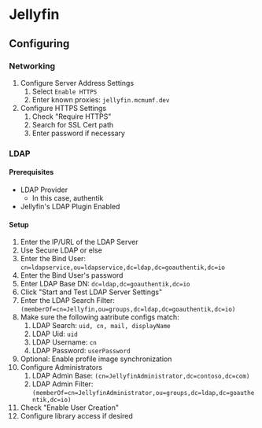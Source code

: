 # Jellyfin

## Configuring

### Networking

1. Configure Server Address Settings
   1. Select `Enable HTTPS`
   2. Enter known proxies: `jellyfin.mcmumf.dev`
2. Configure HTTPS Settings
   1. Check "Require HTTPS"
   2. Search for SSL Cert path
   3. Enter password if necessary

### LDAP

#### Prerequisites

- LDAP Provider
  - In this case, authentik
- Jellyfin's LDAP Plugin Enabled

#### Setup

1. Enter the IP/URL of the LDAP Server
2. Use Secure LDAP or else
3. Enter the Bind User: `cn=ldapservice,ou=ldapservice,dc=ldap,dc=goauthentik,dc=io`
4. Enter the Bind User's password
5. Enter LDAP Base DN: `dc=ldap,dc=goauthentik,dc=io`
6. Click "Start and Test LDAP Server Settings"
7. Enter the LDAP Search Filter: `(memberOf=cn=Jellyfin,ou=groups,dc=ldap,dc=goauthentik,dc=io)`
8. Make sure the following aatribute configs match:
   1. LDAP Search: `uid, cn, mail, displayName`
   2. LDAP Uid: `uid`
   3. LDAP Username: `cn`
   4. LDAP Password: `userPassword`
9. Optional: Enable profile image synchronization
10. Configure Administrators
    1. LDAP Admin Base: `(cn=JellyfinAdministrator,dc=contoso,dc=com)`
    2. LDAP Admin Filter: `(memberOf=cn=JellyfinAdministrator,ou=groups,dc=ldap,dc=goauthentik,dc=io)`
11. Check "Enable User Creation"
12. Configure library access if desired
